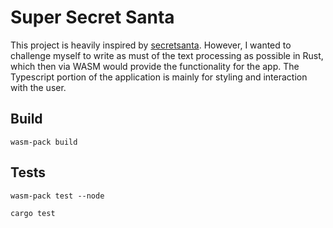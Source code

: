 # Super Secret Santa

This project is heavily inspired by [secretsanta](https://github.com/arcanis/secretsanta/tree/gh-pages). However, I wanted
to challenge myself to write as must of the text processing as possible in Rust, which then via WASM would provide the
functionality for the app. The Typescript portion of the application is mainly for styling and interaction with the user.

## Build

```shell
wasm-pack build
```

## Tests

```shell
wasm-pack test --node
```

```shell
cargo test
```
